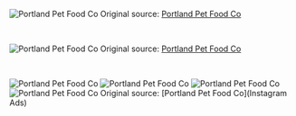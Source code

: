![Portland Pet Food Co](https://raw.githubusercontent.com/nikole-flowers/leo-work/main/PortlandPetFoodCo/PPFC.jpeg "Portland Pet Food Co")
Original source: [Portland Pet Food Co]()

</br>

![Portland Pet Food Co](https://raw.githubusercontent.com/nikole-flowers/leo-work/main/PortlandPetFoodCo/PPFC2.jpeg "Portland Pet Food Co")
Original source: [Portland Pet Food Co]()

</br>

![Portland Pet Food Co](https://raw.githubusercontent.com/nikole-flowers/leo-work/main/PortlandPetFoodCo/PPFC3.png "Portland Pet Food Co")
![Portland Pet Food Co](https://raw.githubusercontent.com/nikole-flowers/leo-work/main/PortlandPetFoodCo/PPFC4.png "Portland Pet Food Co")
![Portland Pet Food Co](https://raw.githubusercontent.com/nikole-flowers/leo-work/main/PortlandPetFoodCo/PPFC5.png "Portland Pet Food Co")
![Portland Pet Food Co](https://raw.githubusercontent.com/nikole-flowers/leo-work/main/PortlandPetFoodCo/PPFC6.png "Portland Pet Food Co")
Original source: [Portland Pet Food Co](Instagram Ads)